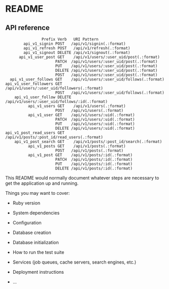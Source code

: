 # README

## API reference

<!-- |  path  | method | params | purpose  | headers|
| ---- | ---- | ---- | ---- | ---- |
|  users | resources(uid) | |  | |
|  posts | resources | |  | |
|  /:uid | GET | |  | |
|  /:uid/followings | GET | |  | |
|  /:uid/followers | GET | |  | |
|  /:uid/posts | GET | |  | |
|  /posts/:id/read_users | GET | |  | |
|  /search?q=hoge&fuga&... | GET |  | return posts list | |
|  /follow | POST | follow_username |  |
| -- 以下認証関連 -- |
|  /signin  | POST | uid, password | |
|  /refresh  | POST | | |
|  /signout  | POST | | | -->

                    Prefix Verb   URI Pattern                                    
            api_v1_signin POST   /api/v1/signin(.:format)                        
            api_v1_refresh POST   /api/v1/refresh(.:format)                    
            api_v1_signout DELETE /api/v1/signout(.:format)                      
          api_v1_user_post GET    /api/v1/users/:user_uid/post(.:format)         
                          PATCH  /api/v1/users/:user_uid/post(.:format)          
                          PUT    /api/v1/users/:user_uid/post(.:format)          
                          DELETE /api/v1/users/:user_uid/post(.:format)          
                          POST   /api/v1/users/:user_uid/post(.:format)          
      api_v1_user_follows GET    /api/v1/users/:user_uid/follows(.:format)       
    api_v1_user_followers GET    /api/v1/users/:user_uid/followers(.:format)     
                          POST   /api/v1/users/:user_uid/follows(.:format)       
        api_v1_user_follow DELETE /api/v1/users/:user_uid/follows/:id(.:format)  
              api_v1_users GET    /api/v1/users(.:format)                        
                          POST   /api/v1/users(.:format)                         
              api_v1_user GET    /api/v1/users/:uid(.:format)                    
                          PATCH  /api/v1/users/:uid(.:format)                    
                          PUT    /api/v1/users/:uid(.:format)                    
                          DELETE /api/v1/users/:uid(.:format)                    
    api_v1_post_read_users GET    /api/v1/posts/:post_id/read_users(.:format)    
        api_v1_post_search GET    /api/v1/posts/:post_id/search(.:format)        
              api_v1_posts GET    /api/v1/posts(.:format)                        
                          POST   /api/v1/posts(.:format)                         
              api_v1_post GET    /api/v1/posts/:id(.:format)                     
                          PATCH  /api/v1/posts/:id(.:format)                     
                          PUT    /api/v1/posts/:id(.:format)                     
                          DELETE /api/v1/posts/:id(.:format)                     


This README would normally document whatever steps are necessary to get the
application up and running.

Things you may want to cover:

* Ruby version

* System dependencies

* Configuration

* Database creation

* Database initialization

* How to run the test suite

* Services (job queues, cache servers, search engines, etc.)

* Deployment instructions

* ...
